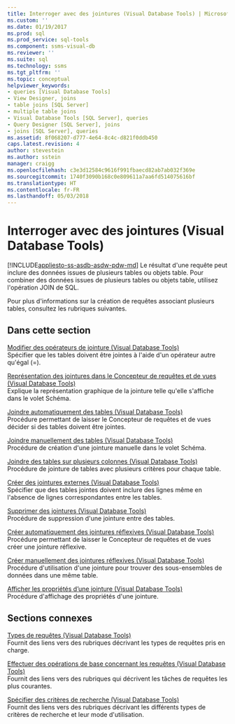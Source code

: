 ```yaml
---
title: Interroger avec des jointures (Visual Database Tools) | Microsoft Docs
ms.custom: ''
ms.date: 01/19/2017
ms.prod: sql
ms.prod_service: sql-tools
ms.component: ssms-visual-db
ms.reviewer: ''
ms.suite: sql
ms.technology: ssms
ms.tgt_pltfrm: ''
ms.topic: conceptual
helpviewer_keywords:
- queries [Visual Database Tools]
- View Designer, joins
- table joins [SQL Server]
- multiple table joins
- Visual Database Tools [SQL Server], queries
- Query Designer [SQL Server], joins
- joins [SQL Server], queries
ms.assetid: 8f068207-d777-4e64-8c4c-d821f0ddb450
caps.latest.revision: 4
author: stevestein
ms.author: sstein
manager: craigg
ms.openlocfilehash: c3e3d12584c9616f991fbaecd82ab7ab032f369e
ms.sourcegitcommit: 1740f3090b168c0e809611a7aa6fd514075616bf
ms.translationtype: HT
ms.contentlocale: fr-FR
ms.lasthandoff: 05/03/2018
---
```

# <a name="query-with-joins-visual-database-tools"></a>Interroger avec des jointures (Visual Database Tools)
[!INCLUDE[appliesto-ss-asdb-asdw-pdw-md](../../includes/appliesto-ss-asdb-asdw-pdw-md.md)]
Le résultat d'une requête peut inclure des données issues de plusieurs tables ou objets table. Pour combiner des données issues de plusieurs tables ou objets table, utilisez l'opération JOIN de SQL.  
  
Pour plus d'informations sur la création de requêtes associant plusieurs tables, consultez les rubriques suivantes.  
  
## <a name="in-this-section"></a>Dans cette section  
[Modifier des opérateurs de jointure &#40;Visual Database Tools&#41;](../../ssms/visual-db-tools/modify-join-operators-visual-database-tools.md)  
Spécifier que les tables doivent être jointes à l'aide d'un opérateur autre qu'égal (=).  
  
[Représentation des jointures dans le Concepteur de requêtes et de vues &#40;Visual Database Tools&#41;](../../ssms/visual-db-tools/how-the-query-and-view-designer-represents-joins-visual-database-tools.md)  
Explique la représentation graphique de la jointure telle qu'elle s'affiche dans le volet Schéma.  
  
[Joindre automatiquement des tables &#40;Visual Database Tools&#41;](../../ssms/visual-db-tools/join-tables-automatically-visual-database-tools.md)  
Procédure permettant de laisser le Concepteur de requêtes et de vues décider si des tables doivent être jointes.  
  
[Joindre manuellement des tables &#40;Visual Database Tools&#41;](../../ssms/visual-db-tools/join-tables-manually-visual-database-tools.md)  
Procédure de création d'une jointure manuelle dans le volet Schéma.  
  
[Joindre des tables sur plusieurs colonnes &#40;Visual Database Tools&#41;](../../ssms/visual-db-tools/join-tables-on-multiple-columns-visual-database-tools.md)  
Procédure de jointure de tables avec plusieurs critères pour chaque table.  
  
[Créer des jointures externes &#40;Visual Database Tools&#41;](../../ssms/visual-db-tools/create-outer-joins-visual-database-tools.md)  
Spécifier que des tables jointes doivent inclure des lignes même en l'absence de lignes correspondantes entre les tables.  
  
[Supprimer des jointures &#40;Visual Database Tools&#41;](../../ssms/visual-db-tools/remove-joins-visual-database-tools.md)  
Procédure de suppression d'une jointure entre des tables.  
  
[Créer automatiquement des jointures réflexives &#40;Visual Database Tools&#41;](../../ssms/visual-db-tools/create-self-joins-automatically-visual-database-tools.md)  
Procédure permettant de laisser le Concepteur de requêtes et de vues créer une jointure réflexive.  
  
[Créer manuellement des jointures réflexives &#40;Visual Database Tools&#41;](../../ssms/visual-db-tools/create-self-joins-manually-visual-database-tools.md)  
Procédure d'utilisation d'une jointure pour trouver des sous-ensembles de données dans une même table.  
  
[Afficher les propriétés d’une jointure &#40;Visual Database Tools&#41;](../../ssms/visual-db-tools/view-join-properties-visual-database-tools.md)  
Procédure d'affichage des propriétés d'une jointure.  
  
## <a name="related-sections"></a>Sections connexes  
[Types de requêtes &#40;Visual Database Tools&#41;](../../ssms/visual-db-tools/types-of-queries-visual-database-tools.md)  
Fournit des liens vers des rubriques décrivant les types de requêtes pris en charge.  
  
[Effectuer des opérations de base concernant les requêtes &#40;Visual Database Tools&#41;](../../ssms/visual-db-tools/perform-basic-operations-with-queries-visual-database-tools.md)  
Fournit des liens vers des rubriques qui décrivent les tâches de requêtes les plus courantes.  
  
[Spécifier des critères de recherche &#40;Visual Database Tools&#41;](../../ssms/visual-db-tools/specify-search-criteria-visual-database-tools.md)  
Fournit des liens vers des rubriques décrivant les différents types de critères de recherche et leur mode d'utilisation.  
  
